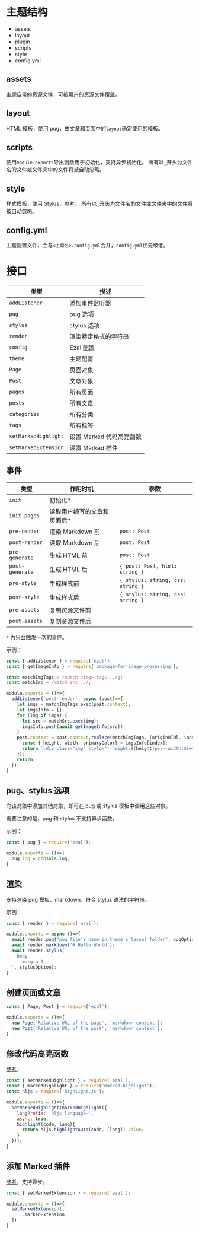 # 主题结构
- assets
- layout
- plugin
- scripts
- style
- config.yml

## assets
主题自带的资源文件，可被用户的资源文件覆盖。

## layout
HTML 模板，使用 pug，由文章和页面中的`layout`确定使用的模板。

## scripts
使用`module.exports`导出函数用于初始化，支持异步初始化。
所有以`_`开头为文件名的文件或文件夹中的文件将被自动忽略。

## style
样式模板，使用 Stylus，[参考](https://stylus-docs.netlify.app)。
所有以`_`开头为文件名的文件或文件夹中的文件将被自动忽略。

## config.yml
主题配置文件，会与`<主题名>.config.yml`合并，`config.yml`优先级低。

# 接口

| 类型                 | 描述                     |
|----------------------|--------------------------|
| `addListener`        | 添加事件监听器           |
| `pug`                | pug 选项                 |
| `stylus`             | stylus 选项              |
| `render`             | 渲染特定格式的字符串     |
| `config`             | Ezal 配置                |
| `theme`              | 主题配置                 |
| `Page`               | 页面对象                 |
| `Post`               | 文章对象                 |
| `pages`              | 所有页面                 |
| `posts`              | 所有文章                 |
| `categories`         | 所有分类                 |
| `tags`               | 所有标签                 |
| `setMarkedHighlight` | 设置 Marked 代码高亮函数 |
| `setMarkedExtension` | 设置 Marked 插件         |

## 事件

| 类型            | 作用时机                    | 参数                              |
|-----------------|-----------------------------|-----------------------------------|
| `init`          | 初始化*                     |                                   |
| `init-pages`    | 读取用户编写的文章和页面后* |                                   |
| `pre-render`    | 渲染 Markdown 前            | `post: Post`                      |
| `post-render`   | 读取 Markdown 后            | `post: Post`                      |
| `pre-generate`  | 生成 HTML 前                | `post: Post`                      | 
| `post-generate` | 生成 HTML 后                | `{ post: Post, html: string }`    | 
| `pre-style`     | 生成样式前                  | `{ stylus: string, css: string }` | 
| `post-style`    | 生成样式后                  | `{ stylus: string, css: string }` | 
| `pre-assets`    | 复制资源文件前              |                                   | 
| `post-assets`   | 复制资源文件后              |                                   | 

`*` 为只会触发一次的事件。

示例：
```js
const { addListener } = require('ezal');
const { getImageInfo } = require('package-for-image-processing');

const matchImgTags = /match <img> tags.../g;
const matchSrc = /match src.../;

module.exports = ()=>{
  addListener(`post-render`, async (post)=>{
    let imgs = matchImgTags.exec(post.context);
    let imgsInfo = [];
    for (img of imgs) {
      let src = matchSrc.exec(img);
      imgsInfo.push(await getImageInfo(src));
    }
    post.context = post.context.replace(matchImgTags, (originHTMl, index)=>{
      const { height, width, primaryColor} = imgsInfo[index];
      return `<div class="img" style="--height:${height}px;--width:${width}px;--color:${primaryColor}">${originHTMl}</div>`;
    });
    return;
  });
}
```

## pug、stylus 选项
向该对象中添加其他对象，即可在 pug 或 stylus 模板中调用这些对象。

需要注意的是，pug 和 stylus 不支持异步函数。

示例：
```js
const { pug } = require('ezal');

module.exports = ()=>{
  pug.log = console.log;
}
```

## 渲染
支持渲染 pug 模板、markdown、符合 stylus 语法的字符串。

示例：
```js
const { render } = require('ezal');

module.exports = async ()=>{
  await render.pug("pug file's name in theme's layout folder", pugOption);
  await render.markdown('# Hello World');
  await render.stylus(`
    body
      margin 0
  `, stylusOption);
}
```

## 创建页面或文章
```js
const { Page, Post } = require('ezal');

module.exports = ()=>{
  new Page('Relative URL of the page', 'markdown context');
  new Post('Relative URL of the post', 'markdown context');
}
```

## 修改代码高亮函数
[参考](https://www.npmjs.com/package/marked-highlight)。

```js
const { setMarkedHighlight } = require('ezal');
const { markedHighlight } = require('marked-highlight');
const hljs = require('highlight.js');

module.exports = ()=>{
  setMarkedHighlight(markedHighlight({
    langPrefix: 'hljs language-',
    async: true,
    highlight(code, lang){
      return hljs.highlightAuto(code, [lang]).value;
    }
  }));
}
```

## 添加 Marked 插件
[参考](https://marked.js.org/using_pro#extensions)，支持异步。

```js
const { setMarkedExtension } = require('ezal');

module.exports = ()=>{
  setMarkedExtension([
    ...markedExtension
  ]),
}
```
